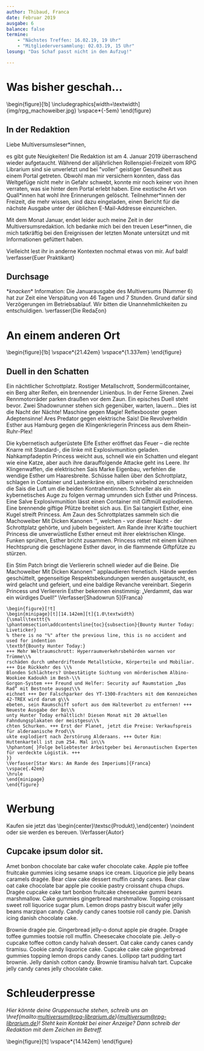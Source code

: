 ```yaml
---
author: Thibaud, Franca
date: Februar 2019
ausgabe: 6
balance: false
termine:
    - "Nächstes Treffen: 16.02.19, 19 Uhr"
    - "Mitgliederversammlung: 02.03.19, 15 Uhr"
losung: "Das Schaf passt nicht in den Aufzug!"

---
```


# Was bisher geschah...

\begin{figure}[!b]
\includegraphics[width=\textwidth]{img/rpg_machoweiber.jpg}
\vspace*{-5em}
\end{figure}

## In der Redaktion
Liebe Multiversumsleser\*innen,

es gibt gute Neuigkeiten! Die Redaktion ist am 4. Januar 2019 überraschend wieder aufgetaucht. Während der alljährlichen Rollenspiel-Freizeit vom RPG Librarium sind sie unverletzt und bei "voller" geistiger Gesundheit aus einem Portal getreten. Obwohl man mir versichern konnten, dass das Weltgefüge nicht mehr in Gefahr schwebt, konnte mir noch keiner von ihnen verraten, was sie hinter dem Portal erlebt haben. Eine exotische Art von Quall\*innen hat wohl ihre Erinnerungen gelöscht. Teilnehmer\*innen der Freizeit, die mehr wissen, sind dazu eingeladen, einen Bericht für die nächste Ausgabe unter der üblichen E-Mail-Addresse einzureichen.

Mit dem Monat Januar, endet leider auch meine Zeit in der Multiversumsredaktion. Ich bedanke mich bei den treuen Leser*innen, die mich tatkräftig bei den Ereignissen der letzten Monate untersützt und mit Informationen gefüttert haben.

Vielleicht lest ihr in anderne Kontexten nochmal etwas von mir. Auf bald!
\verfasser{Euer Praktikant}

## Durchsage
\**knacken*\* Information: Die Januarausgabe des Multiversums (Nummer 6) hat zur Zeit eine Verspätung von 46 Tagen und 7 Stunden. Grund dafür sind Verzögerungen im Betriebsablauf. Wir bitten die Unannehmlichkeiten zu entschuldigen.
\verfasser{Die Reda$\xi$on}

# An einem anderen Ort

<!-- hack preventing text from floating into the image -->
\begin{figure}[!b]
\vspace*{21.42em}
\vspace*{1.337em}
\end{figure}

## Duell in den Schatten
Ein nächtlicher Schrottplatz. Rostiger Metallschrott, Sondermüllcontainer, ein Berg alter Reifen, ein brennender Linienbus. In der Ferne Sirenen. Zwei Rennmotorräder parken draußen vor dem Zaun. Ein episches Duell steht bevor. Zwei Shadowrunner stehen sich gegenüber, warten, lauern… Dies ist die Nacht der Nächte! Maschine gegen Magie! Reflexbooster gegen Adeptensinne! Ares Predator gegen elektrische Sais! Die Revolverheldin Esther aus Hamburg gegen die Klingenkriegerin Princess aus dem Rhein-Ruhr-Plex!

Die kybernetisch aufgerüstete Elfe Esther eröffnet das Feuer – die rechte Knarre mit Standard-, die linke mit Explosivmunition geladen. Nahkampfadeptin Princess weicht aus, schnell wie ein Schatten und elegant wie eine Katze, aber auch ihre darauffolgende Attacke geht ins Leere. Ihr Klingenwaffen, die elektrischen Sais Marke Eigenbau, verfehlen die wendige Esther um Haaresbreite. Schüsse hallen über den Schrottplatz, schlagen in Container und Lastenkräne ein, silbern wirbelnd zerschneiden die Sais die Luft um die beiden Kontrahentinnen. Schneller als ein kybernetisches Auge zu folgen vermag umrunden sich Esther und Princess. Eine Salve Explosivmunition lässt einen Container mit Giftmüll explodieren. Eine brennende giftige Pfütze breitet sich aus. Ein Sai tangiert Esther, eine Kugel streift Princess. Am Zaun des Schrottplatzes sammeln sich die Machoweiber Mit Dicken Kanonen ™, welchen - vor dieser Nacht - der Schrottplatz gehörte, und jubeln begeistert. Am Rande ihrer Kräfte touchiert Princess die unverwüstliche Esther erneut mit ihrer elektrischen Klinge. Funken sprühen, Esther bricht zusammen. Princess rettet mit einem kühnen Hechtsprung die geschlagene Esther davor, in die flammende Giftpfütze zu stürzen.

Ein Stim Patch bringt die Verliererin schnell wieder auf die Beine. Die Machoweiber Mit Dicken Kanonen™ applaudieren frenetisch. Hände werden geschüttelt, gegenseitige Respektsbekundungen werden ausgetauscht, es wird gelacht und gefeiert, und eine baldige Revanche vereinbart. Siegerin Princess und Verliererin Esther bekennen einstimmig: „Verdammt, das war ein würdiges Duell!“
\Verfasser[Shadowrun 5]{Franca}

```{=tex}
\begin{figure}[!t]
\begin{minipage}[t][14.142em][t]{1.0\textwidth}
{\small\texttt{%
\phantomsection\addcontentsline{toc}{subsection}{Bounty Hunter Today: Liveticker}
% there is no "%" after the previous line, this is no accident and used for indention
\textbf{Bounty Hunter Today:}
+++ Mehr Weltraumschrott: Hyperraumverkehrsbehörden warnen vor Trümme\\%
rschäden durch umherdriftende Metallstücke, Körperteile und Mobiliar. +++ Die Rückkehr des \\%
Blonden Schlächters? Unbestätigte Sichtung von mörderischem Albino-Wookiee Kadoukh im Besh-\\%
Gorgon-System +++ Freund und Helfer: Security auf Raumstation „Das Rad“ mit Bestnote ausgez\\%
eichnet +++ Der Falschparker des YT-1300-Frachters mit dem Kennzeichen 42-TREX wird darum g\\%
ebeten, sein Raumschiff sofort aus dem Halteverbot zu entfernen! +++ Neueste Ausgabe der Bo\\%
unty Hunter Today erhältlich! Diesen Monat mit 20 aktuellen Fahndungsplakaten der meistgesu\\%
chten Schurken. +++ Erst der Planet, jetzt die Preise: Verkaufspreis für alderaanische Prod\\%
ukte explodiert nach Zerstörung Alderaans. +++ Outer Rim: Huttenkartell ist zum 254. Mal in\\%
\hphantom{ }Folge beliebtester Arbeitgeber bei Aeronautischen Experten für verdeckte Logistik. +++
}}
\Verfasser[Star Wars: Am Rande des Imperiums]{Franca}
\vspace{.42em}
\hrule
\end{minipage}
\end{figure}
```

# Werbung
Kaufen sie jetzt das
\begin{center}\textsc{Produkt},\end{center} \noindent oder sie werden es bereuen.
\Verfasser{Autor}

<!-- Some cupcake ipsum for testing hacks -->
## Cupcake ipsum dolor sit.
Amet bonbon chocolate bar cake wafer chocolate cake. Apple pie toffee fruitcake gummies icing sesame snaps ice cream. Liquorice pie jelly beans caramels dragée. Bear claw cake dessert muffin candy canes. Bear claw oat cake chocolate bar apple pie cookie pastry croissant chupa chups. Dragée cupcake cake tart bonbon fruitcake cheesecake gummi bears marshmallow. Cake gummies gingerbread marshmallow. Topping croissant sweet roll liquorice sugar plum. Lemon drops pastry biscuit wafer jelly beans marzipan candy. Candy candy canes tootsie roll candy pie. Danish icing danish chocolate cake.

Brownie dragée pie. Gingerbread jelly-o donut apple pie dragée. Dragée toffee gummies tootsie roll muffin. Cheesecake chocolate pie. Jelly-o cupcake toffee cotton candy halvah dessert. Oat cake candy canes candy tiramisu. Cookie candy liquorice cake. Cupcake cake cake gingerbread gummies topping lemon drops candy canes. Lollipop tart pudding tart brownie. Jelly danish cotton candy. Brownie tiramisu halvah tart. Cupcake jelly candy canes jelly chocolate cake.

# Schleuderpresse
*Hier könnte deine Gruppensuche stehen, schreib uns an \href{mailto:multiversum@rpg-librarium.de}{multiversum@rpg-librarium.de}! Steht kein Kontakt bei einer Anzeige? Dann schreib der Redaktion mit dem Zeichen im Betreff.*

<!-- yet another hack preventing text from floating into the liveticker -->
\begin{figure}[!t]
\vspace*{14.142em}
\end{figure}
